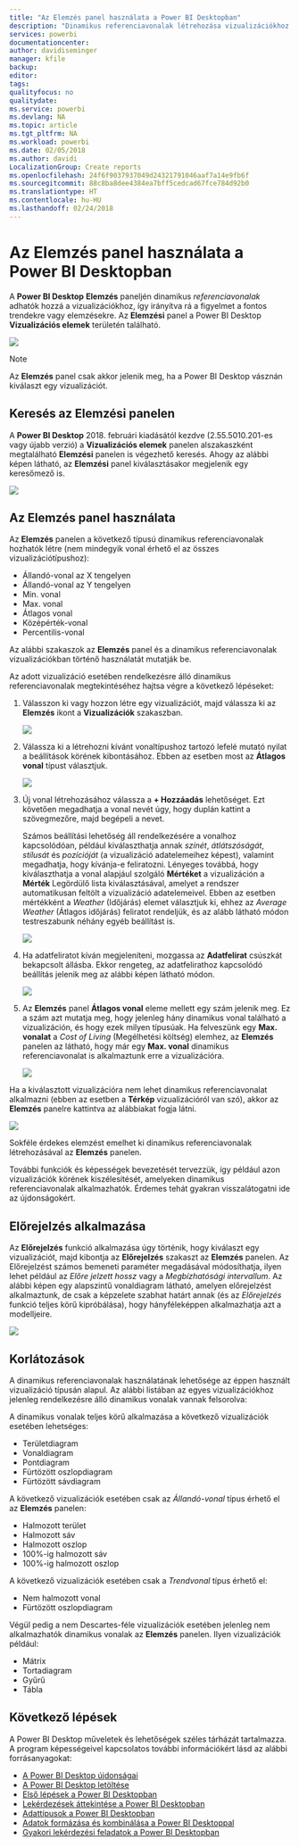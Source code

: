 ```yaml
---
title: "Az Elemzés panel használata a Power BI Desktopban"
description: "Dinamikus referenciavonalak létrehozása vizualizációkhoz a Power BI Desktopban"
services: powerbi
documentationcenter: 
author: davidiseminger
manager: kfile
backup: 
editor: 
tags: 
qualityfocus: no
qualitydate: 
ms.service: powerbi
ms.devlang: NA
ms.topic: article
ms.tgt_pltfrm: NA
ms.workload: powerbi
ms.date: 02/05/2018
ms.author: davidi
LocalizationGroup: Create reports
ms.openlocfilehash: 24f6f9037937049d24321791046aaf7a14e9fb6f
ms.sourcegitcommit: 88c8ba8dee4384ea7bff5cedcad67fce784d92b0
ms.translationtype: HT
ms.contentlocale: hu-HU
ms.lasthandoff: 02/24/2018
---
```

# <a name="using-the-analytics-pane-in-power-bi-desktop"></a>Az Elemzés panel használata a Power BI Desktopban
A **Power BI Desktop** **Elemzés** paneljén dinamikus *referenciavonalak* adhatók hozzá a vizualizációkhoz, így irányítva rá a figyelmet a fontos trendekre vagy elemzésekre. Az **Elemzési** panel a Power BI Desktop **Vizualizációs elemek** területén található.

![](media/desktop-analytics-pane/analytics-pane_1.png)

> [!NOTE]
> Az **Elemzés** panel csak akkor jelenik meg, ha a Power BI Desktop vásznán kiválaszt egy vizualizációt.

## <a name="search-within-the-analytics-pane"></a>Keresés az Elemzési panelen
A **Power BI Desktop** 2018. februári kiadásától kezdve (2.55.5010.201-es vagy újabb verzió) a **Vizualizációs elemek** panelen alszakaszként megtalálható **Elemzési** panelen is végezhető keresés. Ahogy az alábbi képen látható, az **Elemzési** panel kiválasztásakor megjelenik egy keresőmező is.

![](media/desktop-analytics-pane/analytics-pane_1b.png)

## <a name="using-the-analytics-pane"></a>Az Elemzés panel használata
Az **Elemzés** panelen a következő típusú dinamikus referenciavonalak hozhatók létre (nem mindegyik vonal érhető el az összes vizualizációtípushoz):

* Állandó-vonal az X tengelyen
* Állandó-vonal az Y tengelyen
* Min. vonal
* Max. vonal
* Átlagos vonal
* Középérték-vonal
* Percentilis-vonal

Az alábbi szakaszok az **Elemzés** panel és a dinamikus referenciavonalak vizualizációkban történő használatát mutatják be.

Az adott vizualizáció esetében rendelkezésre álló dinamikus referenciavonalak megtekintéséhez hajtsa végre a következő lépéseket:

1. Válasszon ki vagy hozzon létre egy vizualizációt, majd válassza ki az **Elemzés** ikont a **Vizualizációk** szakaszban.
   
   ![](media/desktop-analytics-pane/analytics-pane_2.png)
2. Válassza ki a létrehozni kívánt vonaltípushoz tartozó lefelé mutató nyilat a beállítások körének kibontásához. Ebben az esetben most az **Átlagos vonal** típust választjuk.
   
   ![](media/desktop-analytics-pane/analytics-pane_3.png)
3. Új vonal létrehozásához válassza a **+ Hozzáadás** lehetőséget. Ezt követően megadhatja a vonal nevét úgy, hogy duplán kattint a szövegmezőre, majd begépeli a nevet.
   
   Számos beállítási lehetőség áll rendelkezésére a vonalhoz kapcsolódóan, például kiválaszthatja annak *színét*, *átlátszóságát*, *stílusát* és *pozícióját* (a vizualizáció adatelemeihez képest), valamint megadhatja, hogy kívánja-e feliratozni. Lényeges továbbá, hogy kiválaszthatja a vonal alapjául szolgáló **Mértéket** a vizualizáción a **Mérték** Legördülő lista kiválasztásával, amelyet a rendszer automatikusan feltölt a vizualizáció adatelemeivel. Ebben az esetben mértékként a *Weather* (Időjárás) elemet választjuk ki, ehhez az *Average Weather* (Átlagos időjárás) feliratot rendeljük, és az alább látható módon testreszabunk néhány egyéb beállítást is.
   
   ![](media/desktop-analytics-pane/analytics-pane_4.png)
4. Ha adatfeliratot kíván megjeleníteni, mozgassa az **Adatfelirat** csúszkát bekapcsolt állásba. Ekkor rengeteg, az adatfelirathoz kapcsolódó beállítás jelenik meg az alábbi képen látható módon.
   
   ![](media/desktop-analytics-pane/analytics-pane_5.png)
5. Az **Elemzés** panel **Átlagos vonal** eleme mellett egy szám jelenik meg. Ez a szám azt mutatja meg, hogy jelenleg hány dinamikus vonal található a vizualizáción, és hogy ezek milyen típusúak. Ha felveszünk egy **Max. vonalat** a *Cost of Living* (Megélhetési költség) elemhez, az **Elemzés** panelen az látható, hogy már egy **Max. vonal** dinamikus referenciavonalat is alkalmaztunk erre a vizualizációra.
   
   ![](media/desktop-analytics-pane/analytics-pane_6.png)

Ha a kiválasztott vizualizációra nem lehet dinamikus referenciavonalat alkalmazni (ebben az esetben a **Térkép** vizualizációról van szó), akkor az **Elemzés** panelre kattintva az alábbiakat fogja látni.

![](media/desktop-analytics-pane/analytics-pane_7.png)

Sokféle érdekes elemzést emelhet ki dinamikus referenciavonalak létrehozásával az **Elemzés** panelen.

További funkciók és képességek bevezetését tervezzük, így például azon vizualizációk körének kiszélesítését, amelyeken dinamikus referenciavonalak alkalmazhatók. Érdemes tehát gyakran visszalátogatni ide az újdonságokért.

## <a name="apply-forecasting"></a>Előrejelzés alkalmazása
Az **Előrejelzés** funkció alkalmazása úgy történik, hogy kiválaszt egy vizualizációt, majd kibontja az **Előrejelzés** szakaszt az **Elemzés** panelen. Az Előrejelzést számos bemeneti paraméter megadásával módosíthatja, ilyen lehet például az *Előre jelzett hossz* vagy a *Megbízhatósági intervallum*. Az alábbi képen egy alapszintű vonaldiagram látható, amelyen előrejelzést alkalmaztunk, de csak a képzelete szabhat határt annak (és az *Előrejelzés* funkció teljes körű kipróbálása), hogy hányféleképpen alkalmazhatja azt a modelljeire.

![](media/desktop-analytics-pane/analytics-pane_8.png)

## <a name="limitations"></a>Korlátozások
A dinamikus referenciavonalak használatának lehetősége az éppen használt vizualizáció típusán alapul. Az alábbi listában az egyes vizualizációkhoz jelenleg rendelkezésre álló dinamikus vonalak vannak felsorolva:

A dinamikus vonalak teljes körű alkalmazása a következő vizualizációk esetében lehetséges:

* Területdiagram
* Vonaldiagram
* Pontdiagram
* Fürtözött oszlopdiagram
* Fürtözött sávdiagram

A következő vizualizációk esetében csak az *Állandó-vonal* típus érhető el az **Elemzés** panelen:

* Halmozott terület
* Halmozott sáv
* Halmozott oszlop
* 100%-ig halmozott sáv
* 100%-ig halmozott oszlop

A következő vizualizációk esetében csak a *Trendvonal* típus érhető el:

* Nem halmozott vonal
* Fürtözött oszlopdiagram

Végül pedig a nem Descartes-féle vizualizációk esetében jelenleg nem alkalmazhatók dinamikus vonalak az **Elemzés** panelen. Ilyen vizualizációk például:

* Mátrix
* Tortadiagram
* Gyűrű
* Tábla

## <a name="next-steps"></a>Következő lépések
A Power BI Desktop műveletek és lehetőségek széles tárházát tartalmazza. A program képességeivel kapcsolatos további információkért lásd az alábbi forrásanyagokat:

* [A Power BI Desktop újdonságai](desktop-latest-update.md)
* [A Power BI Desktop letöltése](desktop-get-the-desktop.md)
* [Első lépések a Power BI Desktopban](desktop-getting-started.md)
* [Lekérdezések áttekintése a Power BI Desktopban](desktop-query-overview.md)
* [Adattípusok a Power BI Desktopban](desktop-data-types.md)
* [Adatok formázása és kombinálása a Power BI Desktoppal](desktop-shape-and-combine-data.md)
* [Gyakori lekérdezési feladatok a Power BI Desktopban](desktop-common-query-tasks.md)    

